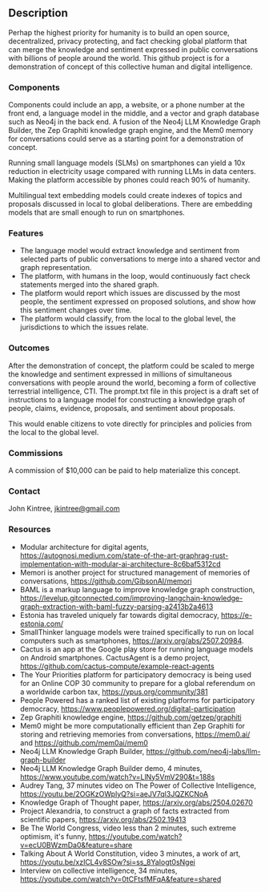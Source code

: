 ## Description
Perhap the highest priority for humanity is to build an open source, decentralized, privacy protecting, and fact checking global platform that can merge the knowledge and sentiment expressed in public conversations with billions of people around the world. This github project is for a demonstration of concept of this collective human and digital intelligence.

### Components
Components could include an app, a website, or a phone number at the front end, a language model in the middle, and a vector and graph database such as Neo4j in the back end. A fusion of the Neo4j LLM Knowledge Graph Builder, the Zep Graphiti knowledge graph engine, and the Mem0 memory for conversations could serve as a starting point for a demonstration of concept. 

Running small language models (SLMs) on smartphones can yield a 10x reduction in electricity usage compared with running LLMs in data centers. Making the platform accessible by phones could reach 90% of humanity. 

Multilingual text embedding models could create indexes of topics and proposals discussed in local to global deliberations. There are embedding models that are small enough to run on smartphones. 
### Features
* The language model would extract knowledge and sentiment from selected parts of public conversations to merge into a shared vector and graph representation.
* The platform, with humans in the loop, would continuously fact check statements merged into the shared graph.
* The platform would report which issues are discussed by the most people, the sentiment expressed on proposed solutions, and show how this sentiment changes over time.
* The platform would classify, from the local to the global level, the jurisdictions to which the issues relate.
### Outcomes
After the demonstration of concept, the platform could be scaled to merge the knowledge and sentiment expressed in millions of simultaneous conversations with people around the world, becoming a form of collective terrestrial intelligence, CTI. The prompt.txt file in this project is a draft set of instructions to a language model for constructing a knowledge graph of people, claims, evidence, proposals, and sentiment about proposals.

This would enable citizens to vote directly for principles and policies from the local to the global level. 
### Commissions
A commission of $10,000 can be paid to help materialize this concept. 
### Contact
John Kintree, jkintree@gmail.com
### Resources
* Modular architecture for digital agents, https://autognosi.medium.com/state-of-the-art-graphrag-rust-implementation-with-modular-ai-architecture-8c6baf5312cd
* Memori is another project for structured management of memories of conversations, https://github.com/GibsonAI/memori
* BAML is a markup language to improve knowledge graph construction, https://levelup.gitconnected.com/improving-langchain-knowledge-graph-extraction-with-baml-fuzzy-parsing-a2413b2a4613
* Estonia has traveled uniquely far towards digital democracy, https://e-estonia.com/
* SmallThinker language models were trained specifically to run on local computers such as smartphones, https://arxiv.org/abs/2507.20984.
* Cactus is an app at the Google play store for running language models on Android smartphones. CactusAgent is a demo project, https://github.com/cactus-compute/example-react-agents
* The Your Priorities platform for participatory democracy is being used for an Online COP 30 community to prepare for a global referendum on a worldwide carbon tax, https://ypus.org/community/381
* People Powered has a ranked list of existing platforms for participatory democracy, https://www.peoplepowered.org/digital-participation
* Zep Graphiti knowledge engine, https://github.com/getzep/graphiti
* Mem0 might be more computationally efficient than Zep Graphiti for storing and retrieving memories from conversations, https://mem0.ai/ and https://github.com/mem0ai/mem0
* Neo4j LLM Knowledge Graph Builder, https://github.com/neo4j-labs/llm-graph-builder
* Neo4j LLM Knowledge Graph Builder demo, 4 minutes, https://www.youtube.com/watch?v=LlNy5VmV290&t=188s
* Audrey Tang, 37 minutes video on The Power of Collective Intelligence, https://youtu.be/2OGKzOWplyQ?si=aeJV7ql3JQZKCNoA
* Knowledge Graph of Thought paper, https://arxiv.org/abs/2504.02670
* Project Alexandria, to construct a graph of facts extracted from scientific papers, https://arxiv.org/abs/2502.19413
* Be The World Congress, video less than 2 minutes, such extreme optimism, it's funny, https://youtube.com/watch?v=ecU0BWzmDa0&feature=share
* Talking About A World Constitution, video 3 minutes, a work of art, https://youtu.be/xzICL4v8SOw?si=ss_8YaIogt0sNgei
* Interview on collective intelligence, 34 minutes, https://youtube.com/watch?v=0tCFtsfMFqA&feature=shared
  <!---
Jkintree2/Jkintree2 is a ✨ special ✨ repository because its `README.md` (this file) appears on your GitHub profile.
You can click the Preview link to take a look at your changes.
--->
